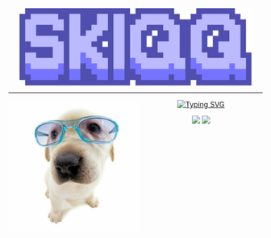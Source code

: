 <div align="center">
<img align="center" width="460" src="/skiqq.png">
</div>
<hr>
<img align="left" width="260" height="260" src="/doguinho.jpeg">
<div align="right">
<div align="center">
<a href="https://git.io/typing-svg"><img src="https://readme-typing-svg.demolab.com?font=Fredoka&weight=500&pause=1000&color=F79F0E&center=true&vCenter=true&width=435&lines=Awoooo!+Its+Skiqq+here+%3A3+%F0%9F%A7%A1" alt="Typing SVG" /></a>
  
[![](https://img.shields.io/badge/Text_me_on-Telegram-blue?style=for-the-badge&logo=telegram&logoColor=%23fff&link=t.me%2Fskiqqkaboom)](https://t.me/skiqqkaboom)
[![](https://img.shields.io/badge/Join%20my-Discord_server-blue?style=for-the-badge&logo=discord&logoColor=%23fff&link=t.me%2Fskiqqkaboom)](https://discord.gg/fMsB5By4uN)
</div>
</div>
